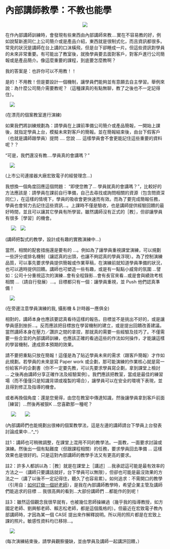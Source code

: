 # 內部講師教學：不教也能學 

<div style="clear: both; text-align: center;"><a href="http://2.bp.blogspot.com/-_QoexJ3uAt4/VhQBJ2sMVTI/AAAAAAAANB8/UXUdMQW66Zw/s1600/image_thumb_3f7aa4e3dbf509ce664d576cbea7e2aa.png" style="margin-left: 1em; margin-right: 1em;"><img border="0" src="http://2.bp.blogspot.com/-_QoexJ3uAt4/VhQBJ2sMVTI/AAAAAAAANB8/UXUdMQW66Zw/s1600/image_thumb_3f7aa4e3dbf509ce664d576cbea7e2aa.png"/></a></div>
<p></p>
<div style="clear: both; text-align: center;"></div>
<p>在作內部講師訓練時，會發現有些東西由內部講師來教….實在不容易教的好，例如說幫新進同仁上公司簡介或是產品介紹，東西就是很制式化，而且資訊都很多。常見的狀況是講師在台上講的口沫橫飛，但是台下卻睡成一片。但這些資訊對學員的未來非常重要。有可能出了教室後，就換學員要去面對客戶，對客戶進行公司簡報或是產品簡介。像這麼重要的課程，到底要怎麼教啊？</p>
<p>我的答案是：也許你可以不用教！！</p>
<p>是的！不用教！但是要設計一個機制，讓學員們能夠並有意願去自主學習。舉例來說：為什麼公司簡介需要教呢？（這種課真的有點無聊，教了之後也不一定記得住）。<a name="more"></a></p>
<p><a href="http://2.bp.blogspot.com/-uuo0QRf9mwk/VhQBMTwNz-I/AAAAAAAANCk/SFRKDXckZv4/s1600/image_thumb_f815143984ff12515887306442af3334.png" style="margin-left: 1em; margin-right: 1em; text-align: center;"><img border="0" src="http://2.bp.blogspot.com/-uuo0QRf9mwk/VhQBMTwNz-I/AAAAAAAANCk/SFRKDXckZv4/s1600/image_thumb_f815143984ff12515887306442af3334.png"/></a></p>
<p>(在漂亮的個案教室進行演練)</p>
<p>如果我們將訓練規劃為：請學員在上課前準備公司簡介或產品簡報，一開始上課後，就指定學員上台，模擬未來對客戶的簡報。並在簡報結束後，由台下假客戶（也就是講師跟學員）提問 …. 您說 …. 這樣學員會不會更能記住這些重要的資料呢？？</p>
<p>“可是，我們還沒有教….學員真的會講嗎？”</p>
<p><a href="http://1.bp.blogspot.com/-3pyK_ngvLkw/VhQBLololGI/AAAAAAAANCU/pblVIUvXN4M/s1600/image_thumb_9448ae3e69774d9504b8ce39cc2e173f.png" style="margin-left: 1em; margin-right: 1em; text-align: center;"><img border="0" src="http://1.bp.blogspot.com/-3pyK_ngvLkw/VhQBLololGI/AAAAAAAANCU/pblVIUvXN4M/s1600/image_thumb_9448ae3e69774d9504b8ce39cc2e173f.png"/></a></p>
<p>(上市公司連接器大廠宏致電子的經營理念…)</p>
<p>我想換一個角度回應這個問題： “即使您教了… 學員就真的會講嗎？”，比較好的方法應該是：請學員在課前自行準備，自己去尋找或詢問相關的資源（包含問資深同仁），在這樣的情境下，學員的吸收會更快速而有效。而為了要完成簡報任務，學員也會努力去記住這些資訊…。上課時不僅是驗收，也是講師提供經驗回饋的最好時間，並且可以讓其它學員有所學習。雖然講師沒有正式的［教］，但卻讓學員有很多［學習］的機會。</p>
<p> <a href="http://2.bp.blogspot.com/-WqpG9ejqe_M/VhQBJR8I5WI/AAAAAAAANBs/rdqJkkJZ-0k/s1600/image_thumb_4a6bc630698789647619370ce3246da7.png" style="margin-left: 1em; margin-right: 1em; text-align: center;"><img border="0" src="http://2.bp.blogspot.com/-WqpG9ejqe_M/VhQBJR8I5WI/AAAAAAAANBs/rdqJkkJZ-0k/s1600/image_thumb_4a6bc630698789647619370ce3246da7.png"/></a><img border="0" src="http://2.bp.blogspot.com/-_uZMeClwCj0/VhQBLvfJ7sI/AAAAAAAANCY/QzQq2SAMA10/s1600/image_thumb_d4356b8fc6abcd5b27e4e95e432017f0.png"/></p>
<p>(講師把製式的教學，設計成有趣的實務演練中…)</p>
<p>當然，相關的配套措施還是要有的 …。例如為了讓學員重視課堂演練，可以規劃一些評分或排名機制（讓認真的出頭，也讓不夠認真的學員浮現）。為了控制演練品質，可以事先要求學員提供簡報或作業草稿，在演練前就知道學員準備的狀況，也可以適時提供回饋。講師也可塑造一些有趣，或是有一點點小威脅的氛圍 …譬如：公司十分重視這次的演練…會有全程錄影…會有長官來看…或是會與績效考核相關 …（請自行發展）…。目標都只有一個：讓學員重視，並 Push 他們認真準備！</p>
<p><a href="http://2.bp.blogspot.com/-Jgjez4SrC5A/VhQBLOoNyNI/AAAAAAAANCM/I8d21Eehhzc/s1600/image_thumb_92e9b7617c43fd9941245b7498cd634d.png" style="margin-left: 1em; margin-right: 1em; text-align: center;"><img border="0" src="http://2.bp.blogspot.com/-Jgjez4SrC5A/VhQBLOoNyNI/AAAAAAAANCM/I8d21Eehhzc/s1600/image_thumb_92e9b7617c43fd9941245b7498cd634d.png"/></a></p>
<p>(在旁邊注意學員演練的我, 攝影機 &amp; 計時器一應俱全)</p>
<p>相對的，講師本身也應該要認真看待這樣的報告。目標並不是挑出不好的，或是讓學員感到挫折…。反而應該把目標放在學習機制的建立，或是提出回饋改善建議。當然講師本身在壓力／讚許之間的拿捏，那就真的需要一些經驗及技巧了。不僅需要一些合宜的內部講師訓練，也應該正確的看過這些的作法如何操作，才能讓這樣的學習機制，達成原本預期的效果。</p>
<p>請不要把重點只放在簡報！這僅是為了貼近學員未來的需求（跟客戶簡報）才作如此規劃。若學員的未來是寫 Paper work 或企劃，那可能演練的作業核心就是寫一份給客戶的企劃書（你不一定要先教，可以先要求學員寫企劃，拿到課堂上檢討 … 之後再由講師分享正確作法及經驗案例）。我們應該把教室，當成是最佳的練習場（而不僅僅只是知識背頌或複製的場合），讓學員可以在安全的環境下表現，並且得到修正及指導的機會。</p>
<p>或者再換個角度：還是您覺得，由您在教室中傳達知識，然後讓學員拿到客戶前面［練習］…然後再被狠K …您喜歡那一種呢？</p>
<p> <a href="http://3.bp.blogspot.com/-wwWCh-dSI_k/VhQBJDZcAdI/AAAAAAAANBo/QudIlFag70I/s1600/image_thumb_10d25d0aab4d002b5ceb9f4a0628ca1f.png" style="margin-left: 1em; margin-right: 1em; text-align: center;"><img border="0" src="http://3.bp.blogspot.com/-wwWCh-dSI_k/VhQBJDZcAdI/AAAAAAAANBo/QudIlFag70I/s1600/image_thumb_10d25d0aab4d002b5ceb9f4a0628ca1f.png"/></a><a href="http://1.bp.blogspot.com/-Yb1jpOUPCUM/VhQBJ_NmNqI/AAAAAAAANB0/6EzRvjlmoF8/s1600/image_thumb_4eb96b8254a3ffc1b8d22a0ac069848c.png" style="margin-left: 1em; margin-right: 1em; text-align: center;"><img border="0" src="http://1.bp.blogspot.com/-Yb1jpOUPCUM/VhQBJ_NmNqI/AAAAAAAANB0/6EzRvjlmoF8/s1600/image_thumb_4eb96b8254a3ffc1b8d22a0ac069848c.png"/></a></p>
<p>(內部講師們也能規劃出很棒的個案教學法，這是左邊的講師請台下學員上台發表討論成果中…^_^）</p>
<p>註1：講師也可稍微調整，在課堂上混用不同的教學法。一面教，一面要求討論或演練。然後出一個有點難度（但跟課程相關）的任務，要求學員回去準備 … 這樣效果也是很好的。只是這對內部講師的教學手法又有更高的要求。</p>
<p>註2：許多人都誤以為：［教］就是在課堂上［講述］…我承認這可能是最有效率的方法之一（講師只要講話就好，台下學員可以無限），但卻也可能是最沒效果的方法之一（講了以後不一定記得住，聽久了也容易累）。如何追求：不需開口的教學（引用自：<a href="http://www.afu.tw/index.php?option=com_content&amp;view=article&amp;id=244:2011-09-05-02-19-37&amp;catid=13:2010-11-28-04-52-33&amp;Itemid=19">如何訂做一個好老師</a>），是我在內部講師教學時，希望企業主管及講師們能追求的目標 … 我很高興的看到…大部份講師們 …都能作的到呢！</p>
<p>註3：雖然這個觀念我很早就有，也被幾位恩師操練過（幾乎我的指導教授，如方國定老師、劉興郁老師、賴志松老師，都是這個風格的）。但最近在宏致電子教內部講師時，才因為某一個 CASE 提出來作解釋說明。所以用的照片都是在宏致上課的照片。敏感性資料均已移除…。</p>
<p><a href="http://3.bp.blogspot.com/-w3E1l8knLEY/VhQBKbqMLAI/AAAAAAAANCE/tXa9DkYdeFc/s1600/image_thumb_8d7ed1a355651a15abd2b3f66c329490.png" style="margin-left: 1em; margin-right: 1em; text-align: center;"><img border="0" src="http://3.bp.blogspot.com/-w3E1l8knLEY/VhQBKbqMLAI/AAAAAAAANCE/tXa9DkYdeFc/s1600/image_thumb_8d7ed1a355651a15abd2b3f66c329490.png"/></a></p>
<p>(每次演練結束後，請學員觀察優缺，並由學員及講師一起講評回饋，）</p>